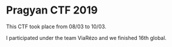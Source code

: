 # Pragyan CTF 2019

This CTF took place from 08/03 to 10/03.

I participated under the team ViaRézo and we finished 16th global.

